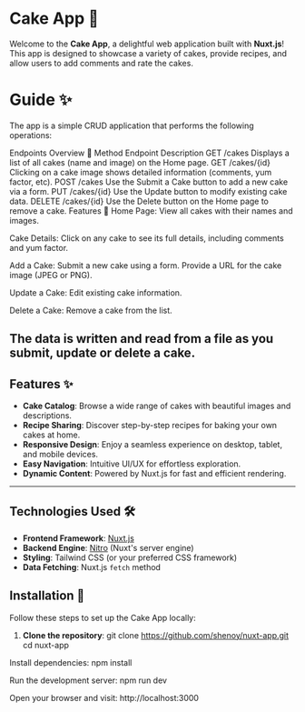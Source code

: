 # Cake App 🎂

Welcome to the **Cake App**, a delightful web application built with **Nuxt.js**! This app is designed to showcase a variety of cakes, provide recipes, and allow users to add comments and rate the cakes.

# Guide ✨
The app is a simple CRUD application that performs the following operations:

Endpoints Overview 🌟
Method	Endpoint	Description
GET	/cakes	Displays a list of all cakes (name and image) on the Home page.
GET	/cakes/{id}	Clicking on a cake image shows detailed information (comments, yum factor, etc).
POST	/cakes	Use the Submit a Cake button to add a new cake via a form.
PUT	/cakes/{id}	Use the Update button to modify existing cake data.
DELETE	/cakes/{id}	Use the Delete button on the Home page to remove a cake.
Features 🎉
Home Page: View all cakes with their names and images.

Cake Details: Click on any cake to see its full details, including comments and yum factor.

Add a Cake: Submit a new cake using a form. Provide a URL for the cake image (JPEG or PNG).

Update a Cake: Edit existing cake information.

Delete a Cake: Remove a cake from the list.

The data is written and read from a file as you submit, update or delete a cake. 
---

## Features ✨

- **Cake Catalog**: Browse a wide range of cakes with beautiful images and descriptions.
- **Recipe Sharing**: Discover step-by-step recipes for baking your own cakes at home.
- **Responsive Design**: Enjoy a seamless experience on desktop, tablet, and mobile devices.
- **Easy Navigation**: Intuitive UI/UX for effortless exploration.
- **Dynamic Content**: Powered by Nuxt.js for fast and efficient rendering.

---

## Technologies Used 🛠️

- **Frontend Framework**: [Nuxt.js](https://nuxtjs.org/)
- **Backend Engine**: [Nitro](https://nitro.unjs.io/) (Nuxt's server engine)
- **Styling**: Tailwind CSS (or your preferred CSS framework)
- **Data Fetching**: Nuxt.js `fetch` method

## Installation 🚀

Follow these steps to set up the Cake App locally:

1. **Clone the repository**:
   git clone https://github.com/shenoy/nuxt-app.git
   cd nuxt-app
   
Install dependencies:
npm install

Run the development server:
npm run dev

Open your browser and visit:
http://localhost:3000

```

